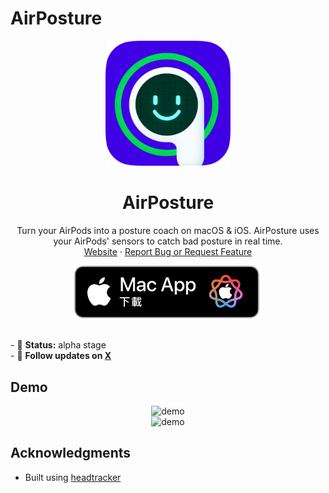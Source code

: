 # AirPosture

<p align="center">
  <img src="App-Assets/A1.png" width="200" height="200" />
</p>
<h1 align="center">AirPosture</h1>
<p>
<p align="center">
    Turn your AirPods into a posture coach on macOS & iOS. AirPosture uses your AirPods' sensors to catch bad posture in real time.
    <br />
    <a href="https://www.airposture.pro/">Website</a>
    ·
    <a href="mailto:allen@airposture.pro">Report Bug or Request Feature</a>
  </p>
  <p align="center">
  <a href="https://github.com/raftmarcus/airposture/releases/download/1.0.0/AirPosture-v1.zip">
    <img width="300" src="App-Assets/download.png">
  </a>
</p>

  <br />
  - 🚧 <strong>Status:</strong> alpha stage
  <br />
  - 🧭 <strong>Follow updates on <a href="https://x.com/allenleev0" target="_blank">X</a></strong>
</p>

## Demo

<div align="center">
    <img src="App-Assets/Air6.gif" alt="demo" width="700" />
</div>

<div align="center">
    <img src="App-Assets/30.gif" alt="demo" width="700" />
</div>


## Acknowledgments

- Built using [headtracker](https://github.com/ctxzz/HeadTrackerApp)
